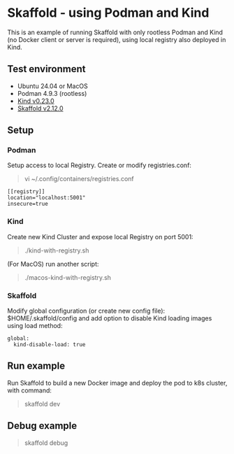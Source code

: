 # Skaffold - using Podman and Kind

This is an example of running Skaffold with only rootless Podman and Kind (no Docker client or server is required), using local registry also deployed in Kind.

## Test environment
- Ubuntu 24.04 or MacOS
- Podman 4.9.3 (rootless)
- [Kind v0.23.0](https://github.com/kubernetes-sigs/kind/releases/download/v0.23.0/kind-linux-amd64)
- [Skaffold v2.12.0](https://github.com/GoogleContainerTools/skaffold/releases/download/v2.12.0/skaffold-linux-amd64)

## Setup

### Podman

Setup access to local Registry. Create or modify registries.conf:

> vi ~/.config/containers/registries.conf

```
[[registry]]
location="localhost:5001"
insecure=true
```

### Kind

Create new Kind Cluster and expose local Registry on port 5001:
> ./kind-with-registry.sh

(For MacOS) run another script:
> ./macos-kind-with-registry.sh


### Skaffold

Modify global configuration (or create new config file): $HOME/.skaffold/config and add option to disable Kind loading images using load method:
```
global:  
  kind-disable-load: true
```

## Run example

Run Skaffold to build a new Docker image and deploy the pod to k8s cluster, with command:
> skaffold dev

## Debug example

> skaffold debug